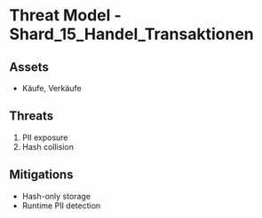 # Threat Model - Shard_15_Handel_Transaktionen

## Assets
- Käufe, Verkäufe

## Threats
1. PII exposure
2. Hash collision

## Mitigations
- Hash-only storage
- Runtime PII detection
